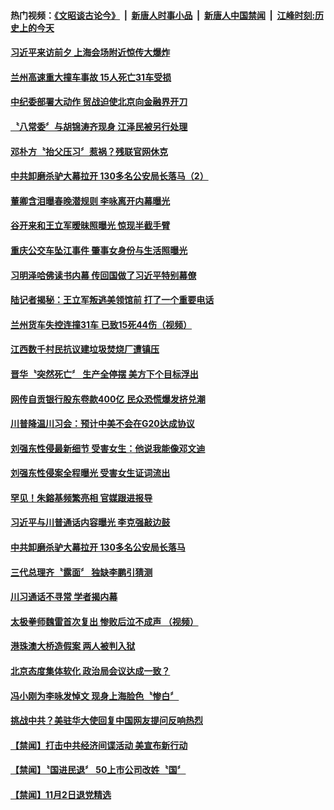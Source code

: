 #### 热门视频：[《文昭谈古论今》](https://github.com/gfw-breaker/wenzhao/blob/master/README.md?t=11041833) &nbsp;|&nbsp; [新唐人时事小品](https://github.com/gfw-breaker/ntdtv-comedy/blob/master/README.md?t=11041833) &nbsp;|&nbsp; [新唐人中国禁闻](https://github.com/gfw-breaker/ntdtv-news/blob/master/README.md?t=11041833) &nbsp;|&nbsp; [江峰时刻:历史上的今天](https://github.com/gfw-breaker/today-in-history/blob/master/README.md?t=11041833) 

#### [习近平来访前夕 上海会场附近惊传大爆炸](../pages/news204/a1398039.md?t=11041833) 


#### [兰州高速重大撞车事故 15人死亡31车受损](../pages/news204/a1398033.md?t=11041833) 

#### [中纪委部署大动作 贸战迫使北京向金融界开刀](../pages/news204/a1398012.md?t=11041833) 

#### [〝八常委〞与胡锦涛齐现身  江泽民被另行处理](../pages/news204/a1397996.md?t=11041833) 

#### [邓朴方〝抬父压习〞惹祸？残联官网休克](../pages/news204/a1397999.md?t=11041833) 

#### [中共卸磨杀驴大幕拉开 130多名公安局长落马（2）](../pages/news204/a1397941.md?t=11041833) 


#### [董卿含泪曝春晚潜规则 李咏离开内幕曝光](../pages/news204/a1398005.md?t=11041833) 

#### [谷开来和王立军暧昧照曝光   惊现半截手臂](../pages/news204/a1397920.md?t=11041833) 

#### [重庆公交车坠江事件 肇事女身份与生活照曝光](../pages/news204/a1397843.md?t=11041833) 

#### [习明泽哈佛读书内幕 传回国做了习近平特别幕僚](../pages/news204/a1395090.md?t=11041833) 

#### [陆记者揭秘：王立军叛逃美领馆前 打了一个重要电话](../pages/news204/a1397929.md?t=11041833) 

#### [兰州货车失控连撞31车 已致15死44伤（视频）](../pages/news204/a1397995.md?t=11041833) 

#### [江西数千村民抗议建垃圾焚烧厂遭镇压](../pages/news204/a1397949.md?t=11041833) 

#### [晋华〝突然死亡〞 生产全停摆 美方下个目标浮出](../pages/news204/a1397977.md?t=11041833) 

#### [网传自贡银行股东卷款400亿 民众恐慌爆发挤兑潮](../pages/news204/a1397960.md?t=11041833) 


#### [川普降温川习会：预计中美不会在G20达成协议](../pages/news204/a1397824.md?t=11041833) 

#### [刘强东性侵最新细节 受害女生：他说我能像邓文迪](../pages/news204/a1397928.md?t=11041833) 

#### [刘强东性侵案全程曝光  受害女生证词流出](../pages/news204/a1397926.md?t=11041833) 

#### [罕见！朱鎔基频繁亮相 官媒跟进报导](../pages/news204/a1397923.md?t=11041833) 

#### [习近平与川普通话内容曝光   李克强敲边鼓](../pages/news204/a1397730.md?t=11041833) 

#### [中共卸磨杀驴大幕拉开 130多名公安局长落马](../pages/news204/a1397894.md?t=11041833) 

#### [三代总理齐〝露面〞 独缺李鹏引猜测](../pages/news204/a1397908.md?t=11041833) 

#### [川习通话不寻常 学者揭内幕](../pages/news204/a1397779.md?t=11041833) 

#### [太极拳师魏雷首次复出 惨败后泣不成声 （视频）](../pages/news204/a1397907.md?t=11041833) 

#### [港珠澳大桥造假案 两人被判入狱](../pages/news204/a1397897.md?t=11041833) 

#### [北京态度集体软化 政治局会议达成一致？](../pages/news204/a1397689.md?t=11041833) 

#### [冯小刚为李咏发悼文 现身上海脸色〝惨白〞](../pages/news204/a1397887.md?t=11041833) 

#### [挑战中共？美驻华大使回复中国网友提问反响热烈](../pages/news204/a1397859.md?t=11041833) 


#### [【禁闻】打击中共经济间谍活动 美宣布新行动](../pages/news204/a1397880.md?t=11041833) 

#### [【禁闻】〝国进民退〞 50上市公司改姓〝国〞](../pages/news204/a1397877.md?t=11041833) 

#### [【禁闻】11月2日退党精选](../pages/news204/a1397875.md?t=11041833) 

